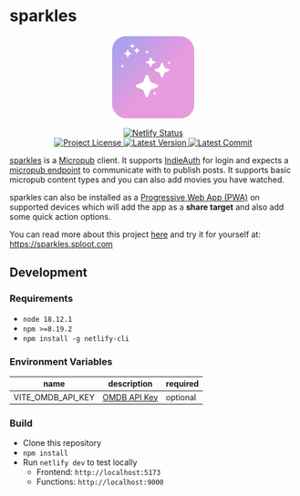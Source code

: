 
# sparkles
<p align="center">
  <img src="./public/assets/icons/favicon-144x144.png" alt="sparkles icon" />
</p>

<div align="center">
  <a target="_blank" href="https://app.netlify.com/sites/sprkls/deploys">
    <img src="https://api.netlify.com/api/v1/badges/c0572dda-6712-4742-a980-3a40b0d42ec2/deploy-status" alt="Netlify Status">
  </a>
</div>
<div align="center">
  <a target="_blank" href="./LICENSE">
    <img src="https://img.shields.io/github/license/benjifs/sparkles?color=A1A1F1&style=flat" alt="Project License">
  </a>
  <a target="_blank" href="https://github.com/benjifs/sparkles/releases">
    <img src="https://img.shields.io/github/v/release/benjifs/sparkles?color=C49EE7&label=version&style=flat" alt="Latest Version">
  </a>
  <a target="_blank" href="https://github.com/benjifs/sparkles/commits/main">
    <img src="https://img.shields.io/github/last-commit/benjifs/sparkles?color=E69BDD&style=flat" alt="Latest Commit">
  </a>
</div>

[sparkles](https://sparkles.sploot.com) is a [Micropub](https://micropub.spec.indieweb.org/) client. It supports [IndieAuth](https://indieauth.net/) for login and expects a [micropub endpoint](https://indieweb.org/Micropub/Servers) to communicate with to publish posts. It supports basic micropub content types and you can also add movies you have watched.

sparkles can also be installed as a [Progressive Web App (PWA)](https://web.dev/progressive-web-apps/) on supported devices which will add the app as a **share target** and also add some quick action options.

You can read more about this project [here](https://benji.dog/articles/sparkles/) and try it for yourself at: https://sparkles.sploot.com

## Development

### Requirements
* `node 18.12.1`
* `npm >=8.19.2`
* `npm install -g netlify-cli`

### Environment Variables
| name | description | required |
| --- | --- | --- |
| VITE_OMDB_API_KEY | [OMDB API Key](https://www.omdbapi.com/) | optional |

### Build
* Clone this repository
* `npm install`
* Run `netlify dev` to test locally
  * Frontend: `http://localhost:5173`
  * Functions: `http://localhost:9000`

